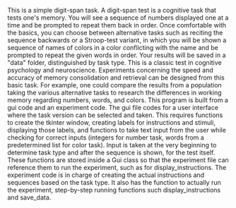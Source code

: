 This is a simple digit-span task. A digit-span test is a cognitive task that tests one's memory. You will see a sequence of numbers displayed one at a time and be prompted to repeat them back in order. Once comfortable with the basics, you can choose between alternative tasks such as reciting the sequence backwards or a Stroop-test variant, in which you will be shown a sequence of names of colors in a color conflicting with the name and be prompted to repeat the given words in order. Your results will be saved in a "data" folder, distinguished by task type.
This is a classic test in cognitive psychology and neuroscience. Experiments concerning the speed and accuracy of memory consolidation and retrieval can be designed from this basic task. For example, one could compare the results from a population taking the various alternative tasks to research the differences in working memory regarding numbers, words, and colors.
This program is built from a gui code and an experiment code. The gui file codes for a user interface where the task version can be selected and taken. This requires functions to create the tkinter window, creating labels for instructions and stimuli, displaying those labels, and functions to take text input from the user while checking for correct inputs (integers for number task, words from a predetermined list for color task). Input is taken at the very beginning to determine task type and after the sequence is shown, for the test itself. These functions are stored inside a Gui class so that the experiment file can reference them to run the experiment, such as for display_instructions.
The experiment code is in charge of creating the actual instructions and sequences based on the task type. It also has the function to actually run the experiment, step-by-step running functions such display_instructions and save_data.
